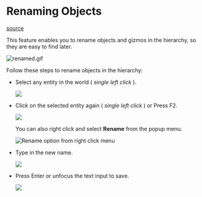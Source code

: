 # Renaming Objects

[source](https://developers.meta.com/horizon-worlds/learn/documentation/desktop-editor/hierarchy-window/renaming-objects)

This feature enables you to rename objects and gizmos in the hierarchy, so they are easy to find later.

![renamed.gif](https://scontent.flba1-1.fna.fbcdn.net/v/t39.2365-6/452415597_512527127951910_1338217283483600511_n.png?_nc_cat=111&ccb=1-7&_nc_sid=e280be&_nc_ohc=NRirc7rbS4IQ7kNvwHPoyZS&_nc_oc=AdmAOpRP-adCr2PQv7E8-KOp1qfioN1AvEDRSkr3EOIvecrmO1WCcwBQaXEH3c3j88I&_nc_zt=14&_nc_ht=scontent.flba1-1.fna&_nc_gid=uvUmWAKwpAKBNcrTSjo54w&oh=00_AfSYm_dLu46PEw_Ov0bUDhgGbmgScjkIoc_zweHBj2MR_Q&oe=689BA1F8)

Follow these steps to rename objects in the hierarchy:

*   Select any entity in the world ( *single left click* ). 
    
    ![](https://scontent.flba1-1.fna.fbcdn.net/v/t39.2365-6/452869683_512527227951900_7209877553680932515_n.png?_nc_cat=111&ccb=1-7&_nc_sid=e280be&_nc_ohc=Ln5EI4rP6u8Q7kNvwHf9NZi&_nc_oc=AdmhvRjEizMxdOCCzkU481d4oGW5t_jsvz7aSFfQUfrYagbOVnp71Ze5VIwnIG-srWc&_nc_zt=14&_nc_ht=scontent.flba1-1.fna&_nc_gid=uvUmWAKwpAKBNcrTSjo54w&oh=00_AfRvCm5jUvqFFukYnjUOog1aRIBd2siPPunxNNlorORaCQ&oe=689BAC41) 

*   Click on the selected entity again ( *single left click* ) or Press F2. 
    
    ![](https://scontent.flba1-1.fna.fbcdn.net/v/t39.2365-6/452578812_512527224618567_8996967759305590928_n.png?_nc_cat=111&ccb=1-7&_nc_sid=e280be&_nc_ohc=QhqMd65okk4Q7kNvwFgepJr&_nc_oc=Adm2DJLVn6_eMARED_qnWnKqdlv1XJa9uHXVUYwH1SFGjji4RSXHgAHve2jhlYulxAw&_nc_zt=14&_nc_ht=scontent.flba1-1.fna&_nc_gid=uvUmWAKwpAKBNcrTSjo54w&oh=00_AfS0i-jieWOWDfrBEd2GTK1JzH6-6ZQ7e1_EwxcyeAXu5A&oe=689BB4B2)
    
     You can also right click and select **Rename** from the popup menu. 
    
    ![Rename option from right click menu](https://scontent.flba1-1.fna.fbcdn.net/v/t39.2365-6/475456016_643175448220410_4577554162907610986_n.png?_nc_cat=106&ccb=1-7&_nc_sid=e280be&_nc_ohc=kDx8PsjN1TQQ7kNvwFZt8bn&_nc_oc=AdlTrWQ7Gm20lm-Ux__4my31CbNArFTgG80u1DGhkyv4AXugCttBpNbnb95A68_Ffwc&_nc_zt=14&_nc_ht=scontent.flba1-1.fna&_nc_gid=uvUmWAKwpAKBNcrTSjo54w&oh=00_AfRl52IY3vbnYq9Tsy65U8vsGVkfcnXCFfjKnAKkH_NeEg&oe=689B9A73) 

*   Type in the new name. 
    
    ![](https://scontent.flba1-1.fna.fbcdn.net/v/t39.2365-6/452520176_512527107951912_1297209859359763167_n.png?_nc_cat=107&ccb=1-7&_nc_sid=e280be&_nc_ohc=GHxsAFcbqO0Q7kNvwHFSSgO&_nc_oc=AdmHSFlpcp2COjsW1OEShY-Cpck-7JLLTmYD35upMk0yqTgwJYv4RTmAPJuUkFunNDI&_nc_zt=14&_nc_ht=scontent.flba1-1.fna&_nc_gid=uvUmWAKwpAKBNcrTSjo54w&oh=00_AfRrSwV3GR0nYjFojR_W95IVzT3tiJE15xpmrVHzcxlY5w&oe=689B98D0) 

*   Press Enter or unfocus the text input to save. 
    
    ![](https://scontent.flba1-1.fna.fbcdn.net/v/t39.2365-6/452694614_512527124618577_9191890227449134237_n.png?_nc_cat=105&ccb=1-7&_nc_sid=e280be&_nc_ohc=rA9HscLxfqUQ7kNvwEuxyTI&_nc_oc=Adlv3pRrTdPAq0Tgj36YY7xy0PJYhYsl3do_Juj4HXJ0xgaOsqnMZ6IuLdybzan0g38&_nc_zt=14&_nc_ht=scontent.flba1-1.fna&_nc_gid=uvUmWAKwpAKBNcrTSjo54w&oh=00_AfSG7mlWRK5o1uSiTI42-Fr0kVz0e2Ofzv3yukecjP-Q_A&oe=689B8AB8) 

 

 

 

 

 

 

 

 

 

 

 

 

 

 

 

 

 

 

 

 

 

 

 

 

 

 

 

 

 

 

 

 

 

 

 

 

 

 

 

 

 

 

 